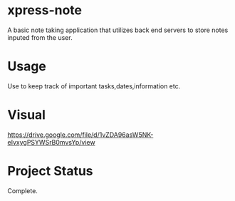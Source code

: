 # xpress-note
A basic note taking application that utilizes back end servers to store notes inputed from the user.

# Usage
Use to keep track of important tasks,dates,information etc.

# Visual
https://drive.google.com/file/d/1vZDA96asW5NK-eIvxygPSYWSrB0mvsYp/view

# Project Status
Complete.